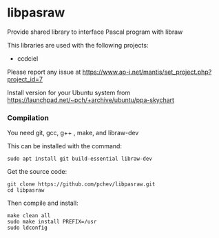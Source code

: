 # libpasraw
Provide shared library to interface Pascal program with libraw

This libraries are used with the following projects:
- ccdciel

Please report any issue at https://www.ap-i.net/mantis/set_project.php?project_id=7

Install version for your Ubuntu system from https://launchpad.net/~pch/+archive/ubuntu/ppa-skychart

### Compilation

You need git, gcc, g++ , make, and libraw-dev

This can be installed with the command:
```
sudo apt install git build-essential libraw-dev
```

Get the source code:
```
git clone https://github.com/pchev/libpasraw.git
cd libpasraw
```

Then compile and install:
```
make clean all
sudo make install PREFIX=/usr
sudo ldconfig
```
